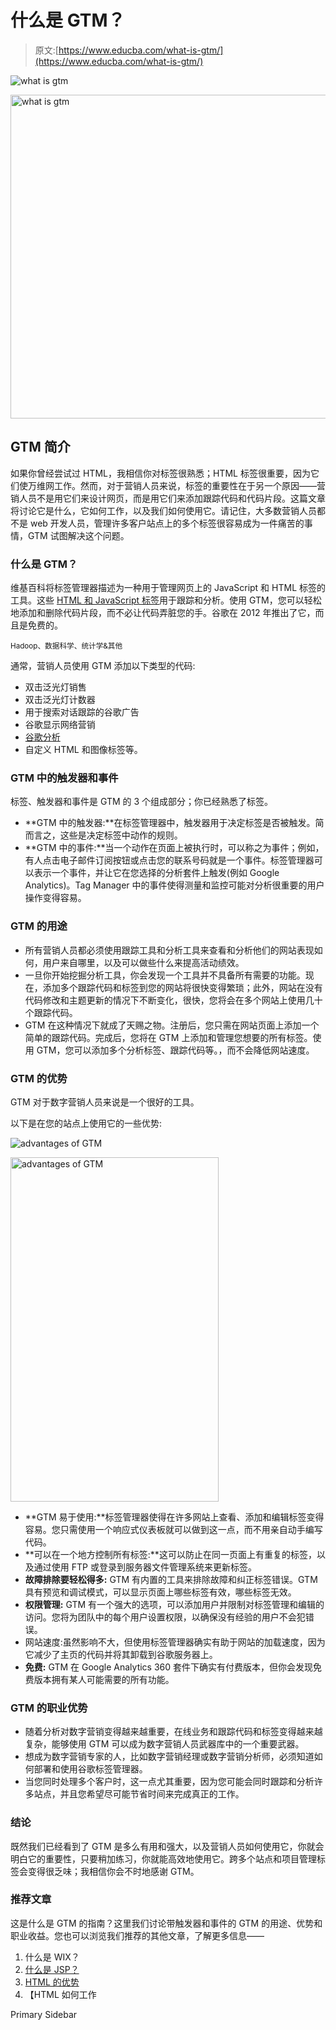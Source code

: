 # 什么是 GTM？

> 原文:[https://www.educba.com/what-is-gtm/](https://www.educba.com/what-is-gtm/)

![what is gtm](../Images/49f5a68f7058b1e994ddbf077fee70fd.png)

<noscript><img class="alignnone size-full wp-image-196615" src="../Images/49f5a68f7058b1e994ddbf077fee70fd.png" alt="what is gtm" width="794" height="518" srcset="https://cdn.educba.com/academy/wp-content/uploads/2019/08/what-is-gtm.png 794w, https://cdn.educba.com/academy/wp-content/uploads/2019/08/what-is-gtm-300x196.png 300w, https://cdn.educba.com/academy/wp-content/uploads/2019/08/what-is-gtm-768x501.png 768w" sizes="(max-width: 794px) 100vw, 794px" data-original-src="https://cdn.educba.com/academy/wp-content/uploads/2019/08/what-is-gtm.png"/></noscript>

## GTM 简介

如果你曾经尝试过 HTML，我相信你对标签很熟悉；HTML 标签很重要，因为它们使万维网工作。然而，对于营销人员来说，标签的重要性在于另一个原因——营销人员不是用它们来设计网页，而是用它们来添加跟踪代码和代码片段。这篇文章将讨论它是什么，它如何工作，以及我们如何使用它。请记住，大多数营销人员都不是 web 开发人员，管理许多客户站点上的多个标签很容易成为一件痛苦的事情，GTM 试图解决这个问题。

### 什么是 GTM？

维基百科将标签管理器描述为一种用于管理网页上的 JavaScript 和 HTML 标签的工具。这些 [HTML 和 JavaScript 标签](https://www.educba.com/html-vs-javascript/)用于跟踪和分析。使用 GTM，您可以轻松地添加和删除代码片段，而不必让代码弄脏您的手。谷歌在 2012 年推出了它，而且是免费的。

<small>Hadoop、数据科学、统计学&其他</small>

通常，营销人员使用 GTM 添加以下类型的代码:

*   双击泛光灯销售
*   双击泛光灯计数器
*   用于搜索对话跟踪的谷歌广告
*   谷歌显示网络营销
*   [谷歌分析](https://www.educba.com/what-is-google-analytics/)
*   自定义 HTML 和图像标签等。

### GTM 中的触发器和事件

标签、触发器和事件是 GTM 的 3 个组成部分；你已经熟悉了标签。

*   **GTM 中的触发器:**在标签管理器中，触发器用于决定标签是否被触发。简而言之，这些是决定标签中动作的规则。
*   **GTM 中的事件:**当一个动作在页面上被执行时，可以称之为事件；例如，有人点击电子邮件订阅按钮或点击您的联系号码就是一个事件。标签管理器可以表示一个事件，并让它在您选择的分析套件上触发(例如 Google Analytics)。Tag Manager 中的事件使得测量和监控可能对分析很重要的用户操作变得容易。

### GTM 的用途

*   所有营销人员都必须使用跟踪工具和分析工具来查看和分析他们的网站表现如何，用户来自哪里，以及可以做些什么来提高活动绩效。
*   一旦你开始挖掘分析工具，你会发现一个工具并不具备所有需要的功能。现在，添加多个跟踪代码和标签到您的网站将很快变得繁琐；此外，网站在没有代码修改和主题更新的情况下不断变化，很快，您将会在多个网站上使用几十个跟踪代码。
*   GTM 在这种情况下就成了天赐之物。注册后，您只需在网站页面上添加一个简单的跟踪代码。完成后，您将在 GTM 上添加和管理您想要的所有标签。使用 GTM，您可以添加多个分析标签、跟踪代码等。，而不会降低网站速度。

### GTM 的优势

GTM 对于数字营销人员来说是一个很好的工具。

以下是在您的站点上使用它的一些优势:

![advantages of GTM](../Images/2eb26682243c7cf3c02c092bfd30b21d.png)

<noscript><img class="alignnone size-full wp-image-196651" src="../Images/2eb26682243c7cf3c02c092bfd30b21d.png" alt="advantages of GTM" width="333" height="551" srcset="https://cdn.educba.com/academy/wp-content/uploads/2019/08/advantages-of-GTM.png 333w, https://cdn.educba.com/academy/wp-content/uploads/2019/08/advantages-of-GTM-181x300.png 181w" sizes="(max-width: 333px) 100vw, 333px" data-original-src="https://cdn.educba.com/academy/wp-content/uploads/2019/08/advantages-of-GTM.png"/></noscript>

*   **GTM 易于使用:**标签管理器使得在许多网站上查看、添加和编辑标签变得容易。您只需使用一个响应式仪表板就可以做到这一点，而不用亲自动手编写代码。
*   **可以在一个地方控制所有标签:**这可以防止在同一页面上有重复的标签，以及通过使用 FTP 或登录到服务器文件管理系统来更新标签。
*   **故障排除要轻松得多:** GTM 有内置的工具来排除故障和纠正标签错误。GTM 具有预览和调试模式，可以显示页面上哪些标签有效，哪些标签无效。
*   **权限管理:** GTM 有一个强大的选项，可以添加用户并限制对标签管理和编辑的访问。您将为团队中的每个用户设置权限，以确保没有经验的用户不会犯错误。
*   网站速度:虽然影响不大，但使用标签管理器确实有助于网站的加载速度，因为它减少了主页的代码并将其卸载到谷歌服务器上。
*   **免费:** GTM 在 Google Analytics 360 套件下确实有付费版本，但你会发现免费版本拥有某人可能需要的所有功能。

### GTM 的职业优势

*   随着分析对数字营销变得越来越重要，在线业务和跟踪代码和标签变得越来越复杂，能够使用 GTM 可以成为数字营销人员武器库中的一个重要武器。
*   想成为数字营销专家的人，比如数字营销经理或数字营销分析师，必须知道如何部署和使用谷歌标签管理器。
*   当您同时处理多个客户时，这一点尤其重要，因为您可能会同时跟踪和分析许多站点，并且您希望尽可能节省时间来完成真正的工作。

### 结论

既然我们已经看到了 GTM 是多么有用和强大，以及营销人员如何使用它，你就会明白它的重要性，只要稍加练习，你就能高效地使用它。跨多个站点和项目管理标签会变得很乏味；我相信你会不时地感谢 GTM。

### 推荐文章

这是什么是 GTM 的指南？这里我们讨论带触发器和事件的 GTM 的用途、优势和职业收益。您也可以浏览我们推荐的其他文章，了解更多信息——

1.  什么是 WIX？
2.  [什么是 JSP？](https://www.educba.com/what-is-jsp/)
3.  [HTML 的优势](https://www.educba.com/advantages-of-html/)
4.  【HTML 如何工作

<footer class="entry-footer">

<aside class="sidebar sidebar-primary widget-area" role="complementary" aria-label="Primary Sidebar">Primary Sidebar</aside>

</footer>